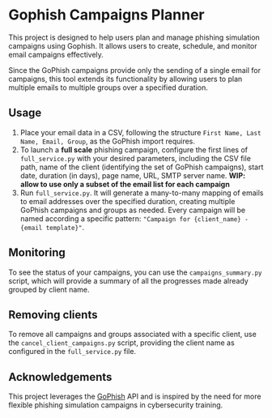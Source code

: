 # Gophish Campaigns Planner

This project is designed to help users plan and manage phishing simulation campaigns using Gophish. It allows users to create, schedule, and monitor email campaigns effectively.

Since the GoPhish campaigns provide only the sending of a single email for campaigns, this tool extends its functionality by allowing users to plan multiple emails to multiple groups over a specified duration.

## Usage

1. Place your email data in a CSV, following the structure `First Name, Last Name, Email, Group`, as the GoPhish import requires.
1. To launch a **full scale** phishing campaign, configure the first lines of `full_service.py` with your desired parameters, including the CSV file path, name of the client (identifying the set of GoPhish campaigns), start date, duration (in days), page name, URL, SMTP server name. __WIP: allow to use only a subset of the email list for each campaign__
1. Run `full_service.py`. It will generate a many-to-many mapping of emails to email addresses over the specified duration, creating multiple GoPhish campaigns and groups as needed. Every campaign will be named according a specific pattern: `"Campaign for {client_name} - {email template}"`.

## Monitoring

To see the status of your campaigns, you can use the `campaigns_summary.py` script, which will provide a summary of all the progresses made already grouped by client name.

## Removing clients

To remove all campaigns and groups associated with a specific client, use the `cancel_client_campaigns.py` script, providing the client name as configured in the `full_service.py` file.

## Acknowledgements

This project leverages the [GoPhish](https://github.com/gophish/gophish) API and is inspired by the need for more flexible phishing simulation campaigns in cybersecurity training.